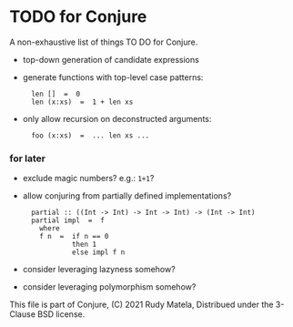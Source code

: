 TODO for Conjure
================

A non-exhaustive list of things TO DO for Conjure.


* top-down generation of candidate expressions

* generate functions with top-level case patterns:

        len []  =  0
        len (x:xs)  =  1 + len xs

* only allow recursion on deconstructed arguments:

        foo (x:xs)  =  ... len xs ...


### for later

* exclude magic numbers?  e.g.: `1+1`?

* allow conjuring from partially defined implementations?

        partial :: ((Int -> Int) -> Int -> Int) -> (Int -> Int)
        partial impl  =  f
          where
          f n  =  if n == 0
                  then 1
                  else impl f n

* consider leveraging lazyness somehow?

* consider leveraging polymorphism somehow?


This file is part of Conjure,
(C) 2021 Rudy Matela,
Distribued under the 3-Clause BSD license.
